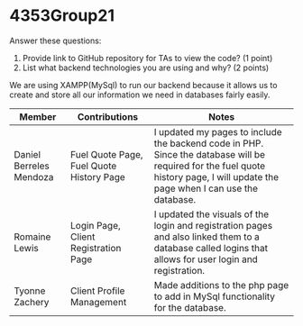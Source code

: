 # 4353Group21

Answer these questions:
1. Provide link to GitHub repository for TAs to view the code? (1 point)
2. List what backend technologies you are using and why? (2 points)

We are using XAMPP(MySql) to run our backend because it allows us to create and store all our information we need in databases fairly easily.

| Member | Contributions | Notes |
|---|---|---|
| Daniel Berreles Mendoza | Fuel Quote Page, Fuel Quote History Page | I updated my pages to include the backend code in PHP. Since the database will be required for the fuel quote history page, I will update the page when I can use the database.   |
| Romaine Lewis | Login Page, Client Registration Page | I updated the visuals of the login and registration pages and also linked them to a database called logins that allows for user login and registration. |
| Tyonne Zachery | Client Profile Management | Made additions to the php page to add in MySql functionality for the database. |

